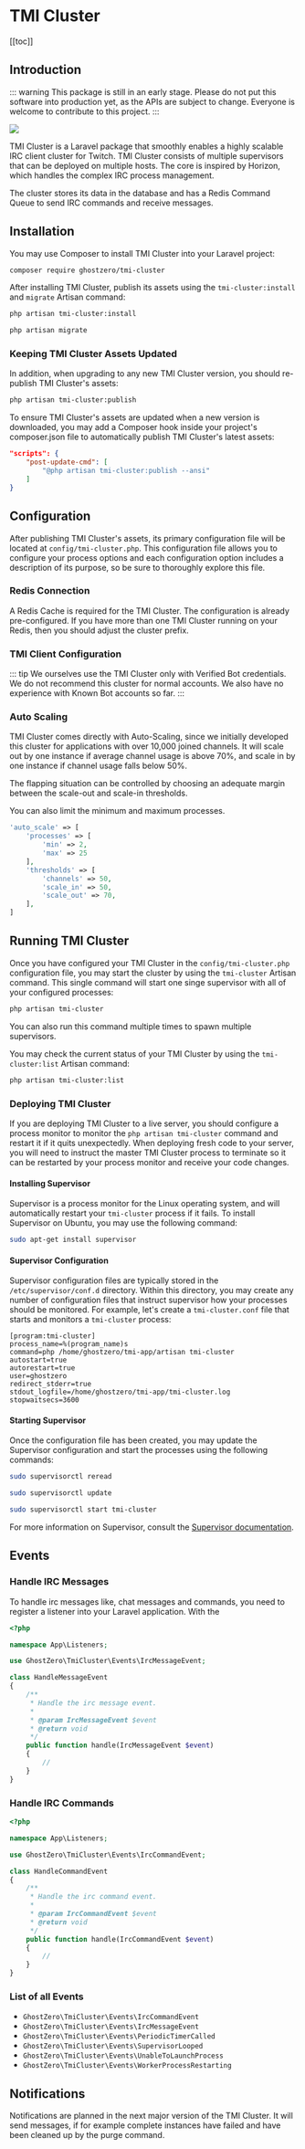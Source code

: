 # TMI Cluster[[toc]]## Introduction::: warningThis package is still in an early stage. Please do not put this software into production yet, as the APIs are subject to change. Everyone is welcome to contribute to this project.:::![](../images/tmi_cluster.png)TMI Cluster is a Laravel package that smoothly enables a highly scalable IRC client cluster for Twitch. TMI Cluster consists of multiple supervisors that can be deployed on multiple hosts. The core is inspired by Horizon, which handles the complex IRC process management.The cluster stores its data in the database and has a Redis Command Queue to send IRC commands and receive messages.## InstallationYou may use Composer to install TMI Cluster into your Laravel project:```bashcomposer require ghostzero/tmi-cluster```After installing TMI Cluster, publish its assets using the `tmi-cluster:install` and `migrate` Artisan command:```bashphp artisan tmi-cluster:installphp artisan migrate```### Keeping TMI Cluster Assets UpdatedIn addition, when upgrading to any new TMI Cluster version, you should re-publish TMI Cluster's assets:```bashphp artisan tmi-cluster:publish```To ensure TMI Cluster's assets are updated when a new version is downloaded, you may add a Composer hook inside your project's composer.json file to automatically publish TMI Cluster's latest assets:```json"scripts": {    "post-update-cmd": [        "@php artisan tmi-cluster:publish --ansi"    ]}```## ConfigurationAfter publishing TMI Cluster's assets, its primary configuration file will be located at `config/tmi-cluster.php`. This configuration file allows you to configure your process options and each configuration option includes a description of its purpose, so be sure to thoroughly explore this file.### Redis ConnectionA Redis Cache is required for the TMI Cluster. The configuration is already pre-configured. If you have more than one TMI Cluster running on your Redis, then you should adjust the cluster prefix.### TMI Client Configuration::: tipWe ourselves use the TMI Cluster only with Verified Bot credentials. We do not recommend this cluster for normal accounts. We also have no experience with Known Bot accounts so far. ::: ### Auto ScalingTMI Cluster comes directly with Auto-Scaling, since we initially developed this cluster for applications with over 10,000 joined channels. It will scale out by one instance if average channel usage is above 70%, and scale in by one instance if channel usage falls below 50%.The flapping situation can be controlled by choosing an adequate margin between the scale-out and scale-in thresholds.You can also limit the minimum and maximum processes.```php'auto_scale' => [    'processes' => [        'min' => 2,        'max' => 25    ],    'thresholds' => [        'channels' => 50,        'scale_in' => 50,        'scale_out' => 70,    ],]```## Running TMI ClusterOnce you have configured your TMI Cluster in the `config/tmi-cluster.php` configuration file, you may start the cluster by using the `tmi-cluster` Artisan command. This single command will start one singe supervisor with all of your configured processes:```bashphp artisan tmi-cluster```You can also run this command multiple times to spawn multiple supervisors.You may check the current status of your TMI Cluster by using the `tmi-cluster:list` Artisan command:```bashphp artisan tmi-cluster:list```### Deploying TMI ClusterIf you are deploying TMI Cluster to a live server, you should configure a process monitor to monitor the `php artisan tmi-cluster` command and restart it if it quits unexpectedly. When deploying fresh code to your server, you will need to instruct the master TMI Cluster process to terminate so it can be restarted by your process monitor and receive your code changes.#### Installing SupervisorSupervisor is a process monitor for the Linux operating system, and will automatically restart your `tmi-cluster` process if it fails. To install Supervisor on Ubuntu, you may use the following command:```bashsudo apt-get install supervisor```#### Supervisor ConfigurationSupervisor configuration files are typically stored in the `/etc/supervisor/conf.d` directory. Within this directory, you may create any number of configuration files that instruct supervisor how your processes should be monitored. For example, let's create a `tmi-cluster.conf` file that starts and monitors a `tmi-cluster` process:```text[program:tmi-cluster]process_name=%(program_name)scommand=php /home/ghostzero/tmi-app/artisan tmi-clusterautostart=trueautorestart=trueuser=ghostzeroredirect_stderr=truestdout_logfile=/home/ghostzero/tmi-app/tmi-cluster.logstopwaitsecs=3600```#### Starting SupervisorOnce the configuration file has been created, you may update the Supervisor configuration and start the processes using the following commands:```bashsudo supervisorctl rereadsudo supervisorctl updatesudo supervisorctl start tmi-cluster```For more information on Supervisor, consult the [Supervisor documentation](http://supervisord.org/index.html).## Events### Handle IRC MessagesTo handle irc messages like, chat messages and commands, you need to register a listener into your Laravel application. With the ```php<?phpnamespace App\Listeners;use GhostZero\TmiCluster\Events\IrcMessageEvent;class HandleMessageEvent{    /**     * Handle the irc message event.     *     * @param IrcMessageEvent $event     * @return void     */    public function handle(IrcMessageEvent $event)    {        //    }}```### Handle IRC Commands```php<?phpnamespace App\Listeners;use GhostZero\TmiCluster\Events\IrcCommandEvent;class HandleCommandEvent{    /**     * Handle the irc command event.     *     * @param IrcCommandEvent $event     * @return void     */    public function handle(IrcCommandEvent $event)    {        //    }}```### List of all Events- `GhostZero\TmiCluster\Events\IrcCommandEvent`- `GhostZero\TmiCluster\Events\IrcMessageEvent`- `GhostZero\TmiCluster\Events\PeriodicTimerCalled`- `GhostZero\TmiCluster\Events\SupervisorLooped`- `GhostZero\TmiCluster\Events\UnableToLaunchProcess`- `GhostZero\TmiCluster\Events\WorkerProcessRestarting`## NotificationsNotifications are planned in the next major version of the TMI Cluster. It will send messages, if for example complete instances have failed and have been cleaned up by the purge command.